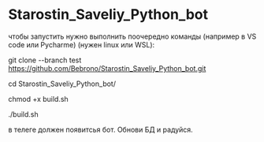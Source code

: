 # Starostin_Saveliy_Python_bot

чтобы запустить нужно выполнить поочередно команды (например в VS code или Pycharme) (нужен linux или WSL):

git clone --branch test https://github.com/Bebrono/Starostin_Saveliy_Python_bot.git

cd Starostin_Saveliy_Python_bot/

chmod +x build.sh

./build.sh

в телеге должен появитсья бот. Обнови БД и радуйся.
